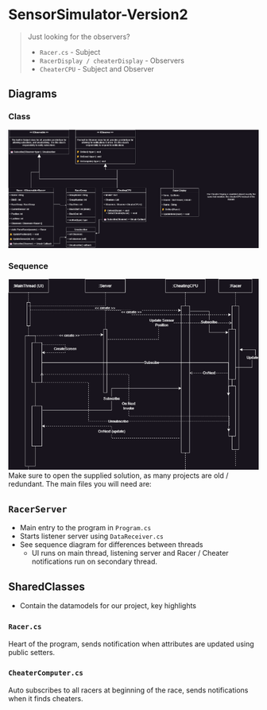 # SensorSimulator-Version2

> Just looking for the observers?
>
> - `Racer.cs` - Subject
> - `RacerDisplay / cheaterDisplay` - Observers
> - `CheaterCPU` - Subject and Observer

## Diagrams

### Class

![class diagram](/Class%20Diagram.drawio.png)

### Sequence

![sequence diagram](/Sequence%20Diagram.drawio.png)
Make sure to open the supplied solution, as many projects are old / redundant.
The main files you will need are:

## `RacerServer`

- Main entry to the program in `Program.cs`
- Starts listener server using `DataReceiver.cs`
- See sequence diagram for differences between threads
  - UI runs on main thread, listening server and Racer / Cheater notifications run on secondary thread.

## SharedClasses

- Contain the datamodels for our project, key highlights

### `Racer.cs`

Heart of the program, sends notification when attributes are updated using public setters.

### `CheaterComputer.cs`

Auto subscribes to all racers at beginning of the race, sends notifications when it finds cheaters.
